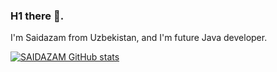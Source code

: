 ### H1 there 👋.
I'm Saidazam from  Uzbekistan, and I'm future Java developer.

[![SAIDAZAM GitHub stats](https://github-readme-stats.vercel.app/api?username=SAIDAZAM)](https://github.com/SAIDAZAM/github-readme-stats)
